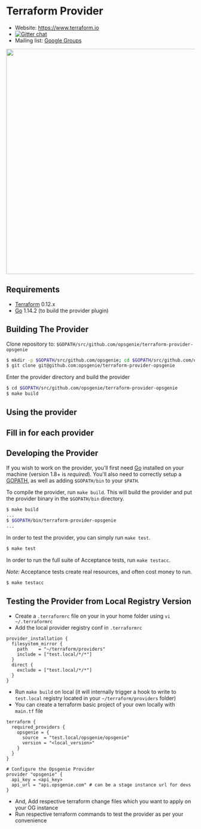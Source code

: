 
Terraform Provider
==================

- Website: https://www.terraform.io
- [![Gitter chat](https://badges.gitter.im/hashicorp-terraform/Lobby.png)](https://gitter.im/hashicorp-terraform/Lobby)
- Mailing list: [Google Groups](http://groups.google.com/group/terraform-tool)

<img src="https://www.datocms-assets.com/2885/1629941242-logo-terraform-main.svg" width="600px">

Requirements
------------

-	[Terraform](https://www.terraform.io/downloads.html) 0.12.x
-	[Go](https://golang.org/doc/install) 1.14.2 (to build the provider plugin)

Building The Provider
---------------------

Clone repository to: `$GOPATH/src/github.com/opsgenie/terraform-provider-opsgenie`

```sh
$ mkdir -p $GOPATH/src/github.com/opsgenie; cd $GOPATH/src/github.com/opsgenie
$ git clone git@github.com:opsgenie/terraform-provider-opsgenie
```

Enter the provider directory and build the provider

```sh
$ cd $GOPATH/src/github.com/opsgenie/terraform-provider-opsgenie
$ make build
```

Using the provider
----------------------
## Fill in for each provider

Developing the Provider
---------------------------

If you wish to work on the provider, you'll first need [Go](http://www.golang.org) installed on your machine (version 1.8+ is *required*). You'll also need to correctly setup a [GOPATH](http://golang.org/doc/code.html#GOPATH), as well as adding `$GOPATH/bin` to your `$PATH`.

To compile the provider, run `make build`. This will build the provider and put the provider binary in the `$GOPATH/bin` directory.

```sh
$ make build
...
$ $GOPATH/bin/terraform-provider-opsgenie
...
```

In order to test the provider, you can simply run `make test`.

```sh
$ make test
```

In order to run the full suite of Acceptance tests, run `make testacc`.

*Note:* Acceptance tests create real resources, and often cost money to run.

```sh
$ make testacc
```

Testing the Provider from Local Registry Version
------------------------------------------------
* Create a `.terraformrc` file on your in your home folder using `vi ~/.terraformrc`
* Add the local provider registry conf in `.terraformrc`
```
provider_installation {
  filesystem_mirror {
    path    = "~/terraform/providers"
    include = ["test.local/*/*"]
  }
  direct {
    exclude = ["test.local/*/*"]
  }
}
```
* Run `make build` on local (it will internally trigger a hook to write to `test.local` registry located in your `~/terraform/providers` folder)
* You can create a terraform basic project of your own locally with `main.tf` file
```
terraform {
  required_providers {
    opsgenie = {
      source  = "test.local/opsgenie/opsgenie"
      version = "<local_version>"
    }
  }
}

# Configure the Opsgenie Provider
provider "opsgenie" {
  api_key = <api_key>
  api_url = "api.opsgenie.com" # can be a stage instance url for devs
}
```
* And, Add respective terraform change files which you want to apply on your OG instance
* Run respective terraform commands to test the provider as per your convenience